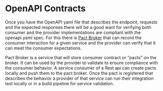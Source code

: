 # OpenAPI Contracts
Once you have the OpenAPI yaml file that describes the endpoint, requests and the expected responses there will be a good want for verifying both consumer and the provider implementations are compliant with the openapi.yaml spec.  For this there is [Pact Broker](https://docs.pact.io/pact_broker) that can record the consumer interaction for a given service and the provider can verify that it can meet the consumer expectations.

Pact Broker is a service that will store consumer contract or "pacts" on the broker.  It can be used by the provider to validate to ensure compliance with the consumer behavior. A service consumer of a Rest api can create pacts locally and push them to the pact broker.  Once the pact is registered that describes the behavior a provider of that service can run their integration test locally or in a build pipeline for service validation.
 





